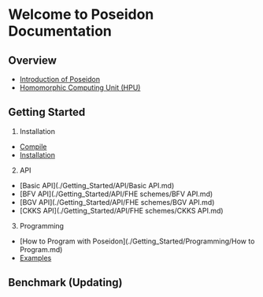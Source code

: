 # Welcome to Poseidon Documentation

## Overview

* [Introduction of Poseidon](./Overview/Poseidon_Basics.md)
* [Homomorphic Computing Unit (HPU)](./Overview/HPU.md)

## Getting Started

1. Installation
  * [Compile](./Getting_Started/Installation/Compilation.md)
  * [Installation](./Getting_Started/Installation/Installation.md)
2. API
  * [Basic API](./Getting_Started/API/Basic API.md)
  * [BFV API](./Getting_Started/API/FHE schemes/BFV API.md)
  * [BGV API](./Getting_Started/API/FHE schemes/BGV API.md)
  * [CKKS API](./Getting_Started/API/FHE schemes/CKKS API.md)
3. Programming
  * [How to Program with Poseidon](./Getting_Started/Programming/How to Program.md)
  * [Examples](./Getting_Started/Programming/Examples.md)


## Benchmark (Updating)

